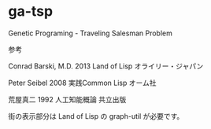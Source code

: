 ga-tsp
======

Genetic Programing - Traveling Salesman Problem

参考

Conrad Barski, M.D. 2013 Land of Lisp オライリー・ジャパン

Peter Seibel 2008 実践Common Lisp オーム社

荒屋真二 1992 人工知能概論 共立出版

街の表示部分は Land of Lisp の graph-util が必要です。

